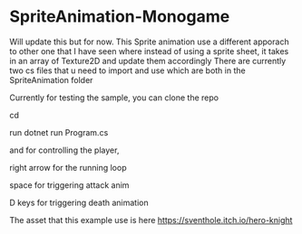 # SpriteAnimation-Monogame

Will update this but for now. This Sprite animation use a different apporach to other one that I have seen where instead of using a sprite sheet, it takes in an array of Texture2D and update them accordingly
There are currently two cs files that u need to import and use which are both in the SpriteAnimation folder

Currently for testing the sample, you can clone the repo

cd

run dotnet run Program.cs

and for controlling the player,

right arrow for the running loop

space for triggering attack anim

D keys for triggering death animation

The asset that this example use is here https://sventhole.itch.io/hero-knight
